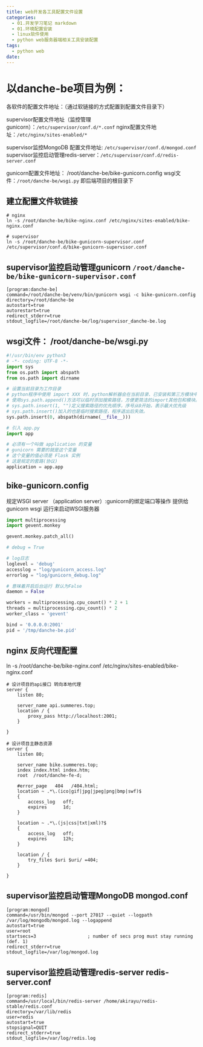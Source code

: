 ```yaml
---
title: web开发各工具配置文件设置
categories:
  - 01.开发学习笔记 markdown
  - 01.环境配置安装
  - linux软件使用
  - python web服务器端相关工具安装配置
tags:
  - python web
date:
---
```


# 以danche-be项目为例：
各软件的配置文件地址：（通过软链接的方式配置到配置文件目录下）

supervisor配置文件地址（监控管理gunicorn）：`/etc/supervisor/conf.d/*.conf`
nginx配置文件地址：`/etc/nginx/sites-enabled/*`

supervisor监控MongoDB 配置文件地址: `/etc/supervisor/conf.d/mongod.conf`
supervisor监控启动管理redis-server：`/etc/supervisor/conf.d/redis-server.conf`

gunicorn配置文件地址： /root/danche-be/bike-gunicorn.config
wsgi文件：`/root/danche-be/wsgi.py` 即后端项目的根目录下
## 建立配置文件软链接

```
# nginx
ln -s /root/danche-be/bike-nginx.conf /etc/nginx/sites-enabled/bike-nginx.conf

# supervisor
ln -s /root/danche-be/bike-gunicorn-supervisor.conf /etc/supervisor/conf.d/bike-gunicorn-supervisor.conf
```

## supervisor监控启动管理gunicorn    `/root/danche-be/bike-gunicorn-supervisor.conf`
```
[program:danche-be]
command=/root/danche-be/venv/bin/gunicorn wsgi -c bike-gunicorn.config
directory=/root/danche-be
autostart=true
autorestart=true
redirect_stderr=true
stdout_logfile=/root/danche-be/log/supervisor_danche-be.log
```

## wsgi文件：      /root/danche-be/wsgi.py

```python
#!/usr/bin/env python3
# -*- coding: UTF-8 -*-
import sys
from os.path import abspath
from os.path import dirname

# 设置当前目录为工作目录
# python程序中使用 import XXX 时，python解析器会在当前目录、已安装和第三方模块中搜索 xxx，如果都搜索不到就会报错
# 使用sys.path.append()方法可以临时添加搜索路径，方便更简洁的import其他包和模块。
# sys.path.insert(1, "")定义搜索路径的优先顺序，序号从0开始，表示最大优先级
# sys.path.insert()加入的也是临时搜索路径，程序退出后失效。
sys.path.insert(0, abspath(dirname(__file__)))

# 引入 app.py
import app

# 必须有一个叫做 application 的变量
# gunicorn 需要的就是这个变量
# 这个变量的值必须是 Flask 实例
# 这是规定的套路(协议)
application = app.app
```

## bike-gunicorn.config
规定WSGI server （application server）:gunicorn的绑定端口等操作 提供给gunicorn wsgi 运行来启动WSGI服务器

```python
import multiprocessing
import gevent.monkey

gevent.monkey.patch_all()

# debug = True

# log日志
loglevel = 'debug'
accesslog = "log/gunicorn_access.log"
errorlog = "log/gunicorn_debug.log"

# 意味着开启后台运行 默认为False
daemon = False

workers = multiprocessing.cpu_count() * 2 + 1
threads = multiprocessing.cpu_count() * 2
worker_class = 'gevent'

bind = '0.0.0.0:2001'
pid = '/tmp/danche-be.pid'
```

## nginx 反向代理配置
ln -s /root/danche-be/bike-nginx.conf /etc/nginx/sites-enabled/bike-nginx.conf

```
# 设计项目的api接口 转向本地代理
server {
    listen 80;

    server_name api.summeres.top;
    location / {
        proxy_pass http://localhost:2001;
    }

}

# 设计项目主静态资源
server {
    listen 80;

    server_name bike.summeres.top;
    index index.html index.htm;
    root  /root/danche-fe-d;

    #error_page   404   /404.html;
    location ~ .*\.(ico|gif|jpg|jpeg|png|bmp|swf)$
    {
        access_log   off;
        expires      1d;
    }

    location ~ .*\.(js|css|txt|xml)?$
    {
        access_log   off;
        expires      12h;
    }

    location / {
        try_files $uri $uri/ =404;
    }

}
```

## supervisor监控启动管理MongoDB     mongod.conf
```
[program:mongod]
command=/usr/bin/mongod --port 27017 --quiet --logpath /var/log/mongodb/mongod.log --logappend
autostart=true
user=root
startsecs=3                   ; number of secs prog must stay running (def. 1)
redirect_stderr=true
stdout_logfile=/var/log/mongod.log
```

## supervisor监控启动管理redis-server  redis-server.conf

```
[program:redis]
command=/usr/local/bin/redis-server /home/akirayu/redis-stable/redis.conf
directory=/var/lib/redis
user=redis
autostart=true
stopsignal=QUIT
redirect_stderr=true
stdout_logfile=/var/log/redis.log
```